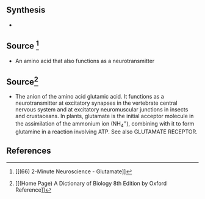 ## Synthesis
- 
## Source [^1]
- An amino acid that also functions as a neurotransmitter
## Source[^2]
- The anion of the amino acid glutamic acid. It functions as a neurotransmitter at excitatory synapses in the vertebrate central nervous system and at excitatory neuromuscular junctions in insects and crustaceans. In plants, glutamate is the initial acceptor molecule in the assimilation of the ammonium ion $\left(\mathrm{NH}_{4}{ }^{+}\right)$, combining with it to form glutamine in a reaction involving ATP. See also GLUTAMATE RECEPTOR.
## References

[^1]: [[(66) 2-Minute Neuroscience - Glutamate]]
[^2]: [[(Home Page) A Dictionary of Biology 8th Edition by Oxford Reference]]